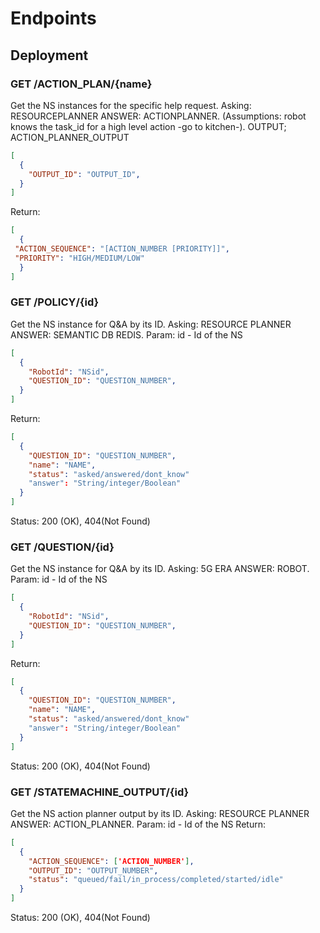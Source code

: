 # Endpoints

## Deployment


### GET /ACTION_PLAN/{name} 
Get the NS instances for the specific help request. Asking: RESOURCEPLANNER ANSWER: ACTIONPLANNER.
(Assumptions: robot knows the task_id for a high level action -go to kitchen-).
OUTPUT; ACTION_PLANNER_OUTPUT

```json
[
  {
    "OUTPUT_ID": "OUTPUT_ID",
  }
]
```


Return: 
```json
[
  {
 "ACTION_SEQUENCE": "[ACTION_NUMBER [PRIORITY]]",
 "PRIORITY": "HIGH/MEDIUM/LOW"
  }
]
```


### GET /POLICY/{id} 
Get the NS instance for Q&A by its ID. Asking: RESOURCE PLANNER ANSWER: SEMANTIC DB REDIS.
Param: id - Id of the NS

```json
[
  {
    "RobotId": "NSid",
    "QUESTION_ID": "QUESTION_NUMBER",
  }
]
```

Return: 
```json
[
  {
    "QUESTION_ID": "QUESTION_NUMBER",
    "name": "NAME",
    "status": "asked/answered/dont_know"
    "answer": "String/integer/Boolean"
  }
]
```

Status: 200 (OK), 404(Not Found)

### GET /QUESTION/{id} 
Get the NS instance for Q&A by its ID. Asking: 5G ERA ANSWER: ROBOT.
Param: id - Id of the NS

```json
[
  {
    "RobotId": "NSid",
    "QUESTION_ID": "QUESTION_NUMBER",
  }
]
```

Return: 
```json
[
  {
    "QUESTION_ID": "QUESTION_NUMBER",
    "name": "NAME",
    "status": "asked/answered/dont_know"
    "answer": "String/integer/Boolean"
  }
]
```

Status: 200 (OK), 404(Not Found)


### GET /STATEMACHINE_OUTPUT/{id} 
Get the NS action planner output by its ID. Asking: RESOURCE PLANNER ANSWER: ACTION_PLANNER.
Param: id - Id of the NS
Return: 
```json
[
  {
    "ACTION_SEQUENCE": ['ACTION_NUMBER'],
    "OUTPUT_ID": "OUTPUT_NUMBER",
    "status": "queued/fail/in_process/completed/started/idle"
  }
]
```

Status: 200 (OK), 404(Not Found)
